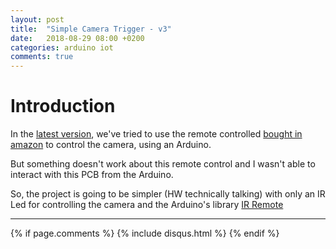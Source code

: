 ```yaml
---
layout: post
title:  "Simple Camera Trigger - v3"
date:   2018-08-29 08:00 +0200
categories: arduino iot
comments: true
---
```


# Introduction
In the [latest version](https://aherrero.github.io/arduino/iot/2018/08/16/SimpleCameraTrigger-v2.html), we've tried to use the remote controlled [bought in amazon](https://www.amazon.fr/IR-Telecommande-TOOGOO-Cameras-Compact/dp/B01G37SVXG/ref=sr_1_2?ie=UTF8&qid=1534395448&sr=8-2&keywords=telecommande+sony+camera) to control the camera, using an Arduino.

But something doesn't work about this remote control and I wasn't able to interact with this PCB from the Arduino.

So, the project is going to be simpler (HW technically talking) with only an IR Led for controlling the camera and the Arduino's library [IR Remote](https://github.com/z3t0/Arduino-IRremote)


***

{% if page.comments %}
{% include disqus.html %}
{% endif %}
